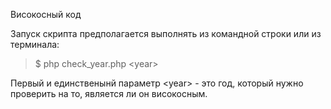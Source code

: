 Високосный код

Запуск скрипта предполагается выполнять из командной строки или из терминала:
>$ php check_year.php \<year\>
  
 Первый и единственынй параметр \<year\> - это год, который нужно проверить на то, является ли он високосным.
